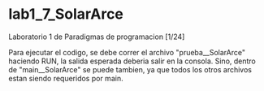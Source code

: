 # lab1_7_SolarArce
Laboratorio 1 de Paradigmas de programacion [1/24]

Para ejecutar el codigo, se debe correr el archivo "prueba__SolarArce" haciendo RUN, la salida esperada deberia salir en la consola.
Sino, dentro de "main__SolarArce" se puede tambien, ya que todos los otros archivos estan siendo requeridos por main.
